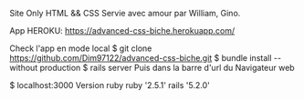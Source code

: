 Site Only HTML && CSS
Servie avec amour par William, Gino.

App HEROKU:
https://advanced-css-biche.herokuapp.com/

Check l'app en mode local
$ git clone https://github.com/Dim97122/advanced-css-biche.git
$ bundle install --without production
$ rails server
Puis dans la barre d'url du Navigateur web

$ localhost:3000
Version ruby
ruby '2.5.1' rails '5.2.0'

